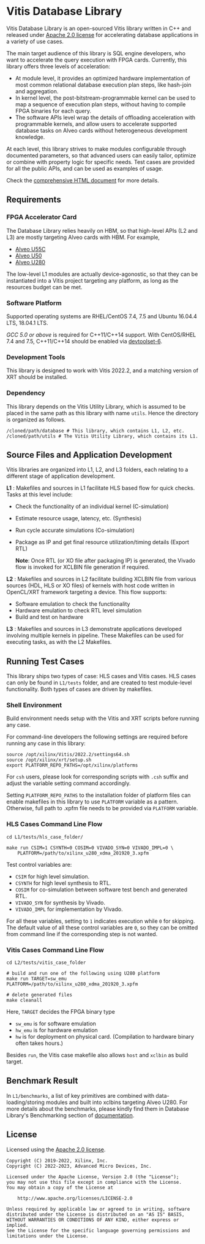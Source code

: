 # Vitis Database Library

Vitis Database Library is an open-sourced Vitis library written in C++ and released under
[Apache 2.0 license](https://www.apache.org/licenses/LICENSE-2.0)
for accelerating database applications in a variety of use cases.

The main target audience of this library is SQL engine developers, who want to accelerate
the query execution with FPGA cards.
Currently, this library offers three levels of acceleration:

* At module level, it provides an optimized hardware implementation of most common relational database execution plan steps,
  like hash-join and aggregation.
* In kernel level, the post-bitstream-programmable kernel can be used to map a sequence of execution plan steps,
  without having to compile FPGA binaries for each query.
* The software APIs level wrap the details of offloading acceleration with programmable kernels,
  and allow users to accelerate supported database tasks on Alveo cards without heterogeneous development knowledge.

At each level, this library strives to make modules configurable through documented parameters,
so that advanced users can easily tailor, optimize or combine with property logic for specific needs.
Test cases are provided for all the public APIs, and can be used as examples of usage.

Check the [comprehensive HTML document](https://docs.xilinx.com/r/en-US/Vitis_Libraries/database/index.html) for more details.

## Requirements

### FPGA Accelerator Card

The Database Library relies heavily on HBM,
so that high-level APIs (L2 and L3) are mostly targeting Alveo cards with HBM. For example,

* [Alveo U55C](https://www.xilinx.com/products/boards-and-kits/alveo/u50c.html)
* [Alveo U50](https://www.xilinx.com/products/boards-and-kits/alveo/u50.html)
* [Alveo U280](https://www.xilinx.com/products/boards-and-kits/alveo/u280.html)

The low-level L1 modules are actually device-agonostic, so that they can be instantiated into a Vitis project
targeting any platform, as long as the resources budget can be met.

### Software Platform

Supported operating systems are RHEL/CentOS 7.4, 7.5 and Ubuntu 16.04.4 LTS, 18.04.1 LTS.

_GCC 5.0 or above_ is required for C++11/C++14 support.
With CentOS/RHEL 7.4 and 7.5, C++11/C++14 should be enabled via
[devtoolset-6](https://www.softwarecollections.org/en/scls/rhscl/devtoolset-6/).

### Development Tools

This library is designed to work with Vitis 2022.2,
and a matching version of XRT should be installed.

### Dependency

This library depends on the Vitis Utility Library, which is assumed to be placed in the same path as this library with name `utils`. Hence the directory is organized as follows.

```
/cloned/path/database # This library, which contains L1, L2, etc.
/cloned/path/utils # The Vitis Utility Library, which contains its L1.
```

## Source Files and Application Development
Vitis libraries are organized into L1, L2, and L3 folders, each relating to a different stage of application development.

**L1** :
      Makefiles and sources in L1 facilitate HLS based flow for quick checks. Tasks at this level include:

* Check the functionality of an individual kernel (C-simulation)
* Estimate resource usage, latency, etc. (Synthesis)
* Run cycle accurate simulations (Co-simulation)
* Package as IP and get final resource utilization/timing details (Export RTL)
       
	**Note**:  Once RTL (or XO file after packaging IP) is generated, the Vivado flow is invoked for XCLBIN file generation if required.

**L2** :
       Makefiles and sources in L2 facilitate building XCLBIN file from various sources (HDL, HLS or XO files) of kernels with host code written in OpenCL/XRT framework targeting a device. This flow supports:

* Software emulation to check the functionality
* Hardware emulation to check RTL level simulation
* Build and test on hardware

**L3** :
       Makefiles and sources in L3 demonstrate applications developed involving multiple kernels in pipeline. These Makefiles can be used for executing tasks, as with the L2 Makefiles.

## Running Test Cases

This library ships two types of case: HLS cases and Vitis cases.
HLS cases can only be found in `L1/tests` folder, and are created to test module-level functionality.
Both types of cases are driven by makefiles.

### Shell Environment

Build environment needs setup with the Vitis and XRT scripts before running any case.

For command-line developers the following settings are required before running any case in this library:

```console
source /opt/xilinx/Vitis/2022.2/settings64.sh
source /opt/xilinx/xrt/setup.sh
export PLATFORM_REPO_PATHS=/opt/xilinx/platforms
```

For `csh` users, please look for corresponding scripts with `.csh` suffix and adjust the variable setting command accordingly.

Setting `PLATFORM_REPO_PATHS` to the installation folder of platform files can enable makefiles
in this library to use `PLATFORM` variable as a pattern.
Otherwise, full path to .xpfm file needs to be provided via `PLATFORM` variable.

### HLS Cases Command Line Flow

```console
cd L1/tests/hls_case_folder/

make run CSIM=1 CSYNTH=0 COSIM=0 VIVADO_SYN=0 VIVADO_IMPL=0 \
    PLATFORM=/path/to/xilinx_u280_xdma_201920_3.xpfm
```

Test control variables are:

- `CSIM` for high level simulation.
- `CSYNTH` for high level synthesis to RTL.
- `COSIM` for co-simulation between software test bench and generated RTL.
- `VIVADO_SYN` for synthesis by Vivado.
- `VIVADO_IMPL` for implementation by Vivado.

For all these variables, setting to `1` indicates execution while `0` for skipping.
The default value of all these control variables are ``0``, so they can be omitted from command line
if the corresponding step is not wanted.

### Vitis Cases Command Line Flow

```console
cd L2/tests/vitis_case_folder

# build and run one of the following using U280 platform
make run TARGET=sw_emu PLATFORM=/path/to/xilinx_u280_xdma_201920_3.xpfm

# delete generated files
make cleanall
```

Here, `TARGET` decides the FPGA binary type

- `sw_emu` is for software emulation
- `hw_emu` is for hardware emulation
- `hw` is for deployment on physical card. (Compilation to hardware binary often takes hours.)

Besides ``run``, the Vitis case makefile also allows ``host`` and ``xclbin`` as build target.


## Benchmark Result

In `L1/benchmarks`, a list of key primitives are combined with data-loading/storing modules and built into xclbins targeting Alveo U280.
For more details about the benchmarks, please kindly find them in Database Library's Benchmarking section of
[documentation](https://docs.xilinx.com/r/en-US/Vitis_Libraries/database/index.html).


## License

Licensed using the [Apache 2.0 license](https://www.apache.org/licenses/LICENSE-2.0).

    Copyright (C) 2019-2022, Xilinx, Inc.
    Copyright (C) 2022-2023, Advanced Micro Devices, Inc.
    
    Licensed under the Apache License, Version 2.0 (the "License");
    you may not use this file except in compliance with the License.
    You may obtain a copy of the License at
    
        http://www.apache.org/licenses/LICENSE-2.0
    
    Unless required by applicable law or agreed to in writing, software
    distributed under the License is distributed on an "AS IS" BASIS,
    WITHOUT WARRANTIES OR CONDITIONS OF ANY KIND, either express or implied.
    See the License for the specific language governing permissions and
    limitations under the License.

